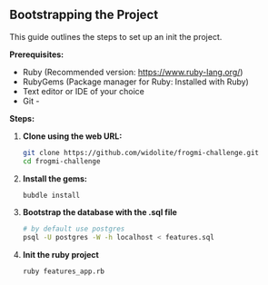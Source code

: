 ## Bootstrapping the Project

This guide outlines the steps to set up an init the project.

**Prerequisites:**

* Ruby (Recommended version: https://www.ruby-lang.org/)
* RubyGems (Package manager for Ruby: Installed with Ruby)
* Text editor or IDE of your choice
* Git - 

**Steps:**

1. **Clone using the web URL:**

   ```bash
   git clone https://github.com/widolite/frogmi-challenge.git
   cd frogmi-challenge

2. **Install the gems:**

   ```bash
   bubdle install

3. **Bootstrap the database with the .sql file**

   ```bash
   # by default use postgres
   psql -U postgres -W -h localhost < features.sql

4. **Init the ruby project**

   ```bash
   ruby features_app.rb